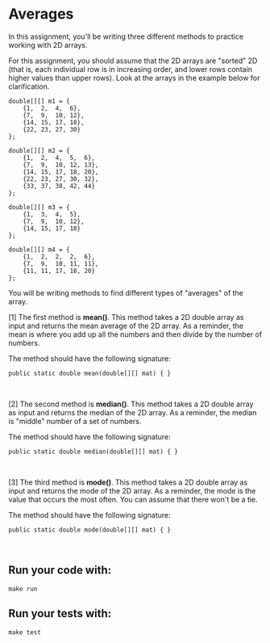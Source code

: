# Averages

In this assignment, you'll be writing three different methods to practice working with 2D arrays. 

For this assignment, you should assume that the 2D arrays are "sorted" 2D (that is, each individual row is in increasing order, and lower rows contain higher values than upper rows). Look at the arrays in the example below for clarification.
```shell script
double[][] m1 = {
    {1,  2,  4,  6},
    {7,  9,  10, 12},
    {14, 15, 17, 18},
    {22, 23, 27, 30}
};

double[][] m2 = {
    {1,  2,  4,  5,  6},
    {7,  9,  10, 12, 13},
    {14, 15, 17, 18, 20},
    {22, 23, 27, 30, 32},
    {33, 37, 38, 42, 44}
};

double[][] m3 = { 
    {1,  3,  4,  5},
    {7,  9,  10, 12},
    {14, 15, 17, 18} 
};

double[][] m4 = {
    {1,  2,  2,  2,  6},
    {7,  9,  10, 11, 11},
    {11, 11, 17, 18, 20}
};
```

You will be writing methods to find different types of "averages" of the array. 

[1] The first method is **mean()**. This method takes a 2D double array as input and returns the mean average of the 2D array. As a reminder, the mean is where you add up all the numbers and then divide by the number of numbers. 

The method should have the following signature:
```shell script
public static double mean(double[][] mat) { }
```
<br />

[2] The second method is **median()**. This method takes a 2D double array as input and returns the median of the 2D array. As a reminder, the median is "middle" number of a set of numbers. 

The method should have the following signature:
```shell script
public static double median(double[][] mat) { }
```

<br />

[3] The third method is **mode()**. This method takes a 2D double array as input and returns the mode of the 2D array. As a reminder, the mode is the value that occurs the most often. You can assume that there won't be a tie.  

The method should have the following signature:
```shell script
public static double mode(double[][] mat) { }
```

<br />

## Run your code with:
```shell script
make run
```

## Run your tests with:
```shell script
make test
```